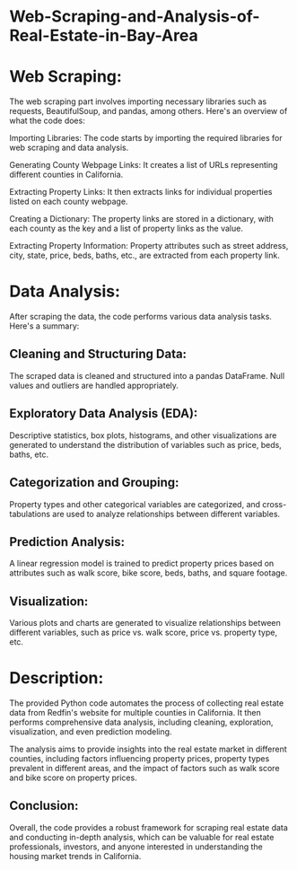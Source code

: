 # Web-Scraping-and-Analysis-of-Real-Estate-in-Bay-Area

# Web Scraping:
The web scraping part involves importing necessary libraries such as requests, BeautifulSoup, and pandas, among others. Here's an overview of what the code does:

Importing Libraries: The code starts by importing the required libraries for web scraping and data analysis.

Generating County Webpage Links: It creates a list of URLs representing different counties in California.

Extracting Property Links: It then extracts links for individual properties listed on each county webpage.

Creating a Dictionary: The property links are stored in a dictionary, with each county as the key and a list of property links as the value.

Extracting Property Information: Property attributes such as street address, city, state, price, beds, baths, etc., are extracted from each property link.

# Data Analysis:
After scraping the data, the code performs various data analysis tasks. Here's a summary:

## Cleaning and Structuring Data: 
The scraped data is cleaned and structured into a pandas DataFrame. Null values and outliers are handled appropriately.

## Exploratory Data Analysis (EDA): 
Descriptive statistics, box plots, histograms, and other visualizations are generated to understand the distribution of variables such as price, beds, baths, etc.

## Categorization and Grouping: 
Property types and other categorical variables are categorized, and cross-tabulations are used to analyze relationships between different variables.

## Prediction Analysis: 
A linear regression model is trained to predict property prices based on attributes such as walk score, bike score, beds, baths, and square footage.

## Visualization: 
Various plots and charts are generated to visualize relationships between different variables, such as price vs. walk score, price vs. property type, etc.

# Description:

The provided Python code automates the process of collecting real estate data from Redfin's website for multiple counties in California. It then performs comprehensive data analysis, including cleaning, exploration, visualization, and even prediction modeling.

The analysis aims to provide insights into the real estate market in different counties, including factors influencing property prices, property types prevalent in different areas, and the impact of factors such as walk score and bike score on property prices.

## Conclusion:
Overall, the code provides a robust framework for scraping real estate data and conducting in-depth analysis, which can be valuable for real estate professionals, investors, and anyone interested in understanding the housing market trends in California.

